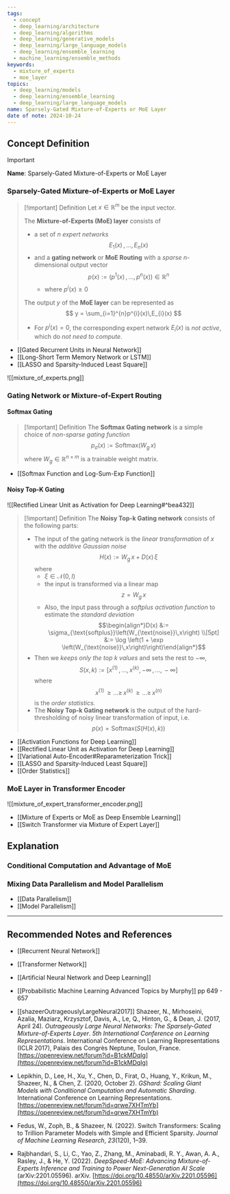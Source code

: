 ```yaml
---
tags:
  - concept
  - deep_learning/architecture
  - deep_learning/algorithms
  - deep_learning/generative_models
  - deep_learning/large_language_models
  - deep_learning/ensemble_learning
  - machine_learning/ensemble_methods
keywords:
  - mixture_of_experts
  - moe_layer
topics:
  - deep_learning/models
  - deep_learning/ensemble_learning
  - deep_learning/large_language_models
name: Sparsely-Gated Mixture-of-Experts or MoE Layer
date of note: 2024-10-24
---
```


## Concept Definition

>[!important]
>**Name**: Sparsely-Gated Mixture-of-Experts or MoE Layer

### Sparsely-Gated Mixture-of-Experts or MoE Layer

>[!important] Definition
>Let $x\in \mathbb{R}^{m}$ be the input vector.
>
>The **Mixture-of-Experts (MoE) layer** consists of 
>- a set of $n$ *expert networks* $$E_{1}(x) \,{,}\ldots{,}\,E_{n}(x)$$
>- and a **gating network** or **MoE Routing**  with a *sparse* $n$-dimensional output vector $$p(x) := (p^1(x) \,{,}\ldots{,}\,p^{n}(x)) \in \mathbb{R}^{n}$$
>	- where $p^{i}(x) \ge 0$
>  
>The output $y$ of the **MoE layer** can be represented as 
>$$
>y = \sum_{i=1}^{n}p^{i}(x)\,E_{i}(x)
>$$  
>- For $p^{i}(x) = 0$, the corresponding expert network $E_{i}(x)$ is *not active*, which do *not need to compute*.

- [[Gated Recurrent Units in Neural Network]]
- [[Long-Short Term Memory Network or LSTM]]
- [[LASSO and Sparsity-Induced Least Square]]

![[mixture_of_experts.png]]

### Gating Network or Mixture-of-Expert Routing

#### Softmax Gating

>[!important] Definition
>The **Softmax Gating network** is a simple choice of *non-sparse gating function*
>$$
>p_{\sigma}(x) := \text{Softmax}(W_{g}\,x)
>$$
>where $W_{g}\in \mathbb{R}^{n\times m}$ is a trainable weight matrix.

- [[Softmax Function and Log-Sum-Exp Function]]

#### Noisy Top-K Gating

![[Rectified Linear Unit as Activation for Deep Learning#^bea432]]

>[!important] Definition
>The **Noisy Top-k Gating network** consists of the following parts:
>- The input of the gating network is the *linear transformation* of $x$ with the *additive Gaussian noise* $$H(x) := W_{g}\,x  + D(x)\,\xi$$ where
>	- $\xi\in \mathcal{N}(0, I)$
>	- the input is transformed via a linear map $$z = W_{g}\,x$$
>	- Also, the input pass through a *softplus activation function* to estimate the *standard deviation* $$\begin{align*}D(x) &:= \sigma_{\text{softplus}}\left(W_{\text{noise}}\,x\right) \\[5pt] &:= \log \left(1 + \exp \left(W_{\text{noise}}\,x\right)\right)\end{align*}$$
>- Then we *keeps only the top $k$ values* and sets the rest to $-\infty$, $$S(x, k) := [x^{(1)} \,{,}\ldots{,}\,x^{(k)}, -\infty \,{,}\ldots{,}\, -\infty]$$ where $$x^{(1)} \,{\ge}\ldots{\ge}\,x^{(k)} \,{\ge}\ldots{\ge}\,x^{(n)}$$ is the *order statistics.*
>- The **Noisy Top-k Gating network** is the output of the hard-thresholding of noisy linear transformation of input, i.e. $$p(x)= \text{Softmax}\left(S\left(H(x), k\right)\right)$$ 

- [[Activation Functions for Deep Learning]]
- [[Rectified Linear Unit as Activation for Deep Learning]]
- [[Variational Auto-Encoder#Reparameterization Trick]]
- [[LASSO and Sparsity-Induced Least Square]]
- [[Order Statistics]]


### MoE Layer in Transformer Encoder

![[mixture_of_expert_transformer_encoder.png]]

- [[Mixture of Experts or MoE as Deep Ensemble Learning]]
- [[Switch Transformer via Mixture of Expert Layer]]

## Explanation

### Conditional Computation and Advantage of MoE



### Mixing Data Parallelism and Model Parallelism

- [[Data Parallelism]]
- [[Model Parallelism]]



-----------
##  Recommended Notes and References


- [[Recurrent Neural Network]]
- [[Transformer Network]]

- [[Artificial Neural Network and Deep Learning]]

- [[Probabilistic Machine Learning Advanced Topics by Murphy]] pp 649 - 657
- [[shazeerOutrageouslyLargeNeural2017]] Shazeer, N., Mirhoseini, Azalia, Maziarz, Krzysztof, Davis, A., Le, Q., Hinton, G., & Dean, J. (2017, April 24). *Outrageously Large Neural Networks: The Sparsely-Gated Mixture-of-Experts Layer*. _5th International Conference on Learning Representations_. International Conference on Learning Representations (ICLR 2017), Palais des Congrès Neptune, Toulon, France. [https://openreview.net/forum?id=B1ckMDqlg](https://openreview.net/forum?id=B1ckMDqlg)
- Lepikhin, D., Lee, H., Xu, Y., Chen, D., Firat, O., Huang, Y., Krikun, M., Shazeer, N., & Chen, Z. (2020, October 2). _GShard: Scaling Giant Models with Conditional Computation and Automatic Sharding_. International Conference on Learning Representations. [https://openreview.net/forum?id=qrwe7XHTmYb](https://openreview.net/forum?id=qrwe7XHTmYb)
- Fedus, W., Zoph, B., & Shazeer, N. (2022). Switch Transformers: Scaling to Trillion Parameter Models with Simple and Efficient Sparsity. _Journal of Machine Learning Research_, _23_(120), 1–39.
- Rajbhandari, S., Li, C., Yao, Z., Zhang, M., Aminabadi, R. Y., Awan, A. A., Rasley, J., & He, Y. (2022). _DeepSpeed-MoE: Advancing Mixture-of-Experts Inference and Training to Power Next-Generation AI Scale_ (arXiv:2201.05596). arXiv. [https://doi.org/10.48550/arXiv.2201.05596](https://doi.org/10.48550/arXiv.2201.05596)
